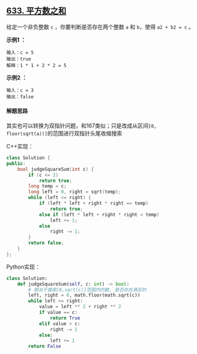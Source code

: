 ## [633. 平方数之和](https://leetcode-cn.com/problems/sum-of-square-numbers/)

给定一个非负整数 `c` ，你要判断是否存在两个整数 `a` 和 `b`，使得 `a2 + b2 = c` 。

**示例1 ：**

```
输入：c = 5
输出：true
解释：1 * 1 + 2 * 2 = 5
```

**示例2 ：**

```
输入：c = 3
输出：false
```

#### 解题思路

其实也可以转换为双指针问题，和167类似；只是改成从区间`[0, floor(sqrt(a))]`的范围进行双指针头尾收缩搜索

C++实现：

```cpp
class Solution {
public:
    bool judgeSquareSum(int c) {
        if (c <= 2)
            return true;
        long temp = c;
        long left = 0, right = sqrt(temp);
        while (left <= right) {
            if (left * left + right * right == temp)
                return true;
            else if (left * left + right * right < temp)
                left += 1;
            else
                right -= 1;
        }
        return false;
    }
};
```

Python实现：

```python
class Solution:
    def judgeSquareSum(self, c: int) -> bool:
        # 相当于搜索[0,sqrt(c)]范围内的数, 是否存在满足的
        left, right = 0, math.floor(math.sqrt(c))
        while left <= right:
            value = left ** 2 + right ** 2
            if value == c:
                return True
            elif value > c:
                right -= 1
            else:
                left += 1
        return False
```

